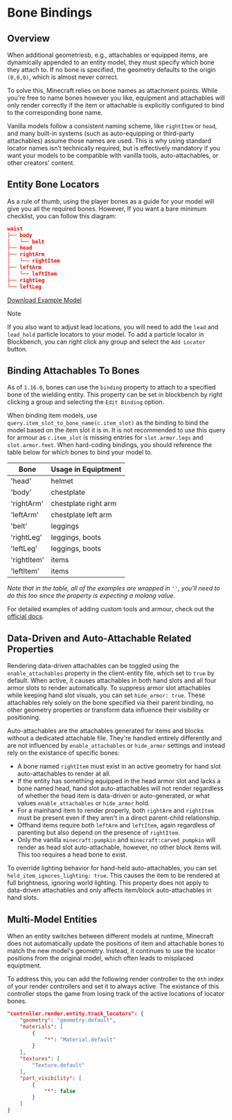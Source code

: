 # Bone Bindings


## Overview
When additional geometriesb, e.g., attachables or equipped items, are dynamically appended to an entity model, they must specify which bone they attach to. If no bone is specified, the geometry defaults to the origin `(0,0,0)`, which is almost never correct.

To solve this, Minecraft relies on bone names as attachment points. While you're free to name bones however you like, equipment and attachables will only render correctly if the item or attachable is explicitly configured to bind to the corresponding bone name.

Vanilla models follow a consistent naming scheme, like `rightItem` or `head`, and many built-in systems (such as auto-equipping or third-party attachables) assume those names are used. This is why using standard locator names isn’t technically required, but is effectively mandatory if you want your models to be compatible with vanilla tools, auto-attachables, or other creators' content.

## Entity Bone Locators
As a rule of thumb, using the player bones as a guide for your model will give you all the required bones. However, If you want a bare minimum checklist, you can follow this diagram:

```json
waist
├── body
│   └── belt
├── head
├── rightArm
│   └── rightItem
├── leftArm
│   └── leftItem
├── rightLeg
└── leftLeg
```

<a href="/downloads/entity/topics/bone_bindings/example_skeleton.json" download>Download Example Model</a>

> [!Note]
> If you also want to adjust lead locations, you will need to add the `lead` and `lead_hold` particle locators to your model. To add a particle locator in Blockbench, you can right click any group and select the `Add Locator` button.

## Binding Attachables To Bones
As of `1.16.0`, bones can use the `binding` property to attach to a specified bone of the wielding entity. This property can be set in blockbench by right clicking a group and selecting the `Edit Binding` option. 

When binding item models, use `query.item_slot_to_bone_name(c.item_slot)` as the binding to bind the model based on the item slot it is in. It is not recommended to use this query for armour as `c.item_slot` is missing entries for `slot.armor.legs` and `slot.armor.feet`. When hard-coding bindings, you should reference the table below for which bones to bind your model to. 

| Bone | Usage in Equiptment |
| --- | --- |
| 'head' | helmet |
| 'body' | chestplate |
| 'rightArm' | chestplate right arm |
| 'leftArm' | chestplate left arm |
| 'belt' | leggings |
| 'rightLeg' | leggings, boots | 
| 'leftLeg' | leggings, boots |
| 'rightItem' | items |
| 'leftItem' | items |

*Note that in the table, all of the examples are wrapped in `''`, you'll need to do this too since the property is expecting a molang value.*

For detailed examples of adding custom tools and armour, check out the [official docs](https://learn.microsoft.com/en-us/minecraft/creator/documents/addcustomitems?view=minecraft-bedrock-stable).

## Data-Driven and Auto-Attachable Related Properties
Rendering data-driven attachables can be toggled using the `enable_attachables` property in the client-entity file, which set to `true` by default. When active, it causes attachables in both hand slots and all four armor slots to render automatically. To suppress armor slot attachables while keeping hand slot visuals, you can set `hide_armor: true`. These attachables rely solely on the bone specified via their parent binding, no other geometry properties or transform data influence their visibility or positioning.

Auto-attachables are the attachables generated for items and blocks without a dedicated attachable file. They're handled entirely differently and are not influenced by `enable_attachables` or `hide_armor` settings and instead rely on the existance of specific bones:
- A bone named `rightItem` must exist in an active geometry for hand slot auto-attachables to render at all.
- If the entity has something equipped in the head armor slot and lacks a bone named head, hand slot auto-attachables will not render regardless of whether the head item is data-driven or auto-generated, or what values `enable_attachables` or `hide_armor` hold.
- For a mainhand item to render properly, both `rightArm` and `rightItem` must be present even if they aren't in a direct parent-child relationship.
- Offhand items require both `leftArm` and `leftItem`, again regardless of parenting but also depend on the presence of `rightItem`.
- Only the vanilla `minecraft:pumpkin` and `minecraft:carved_pumpkin` will render as head slot auto-attachable, however, no other block items will. This too requires a head bone to exist.

To override lighting behavior for hand-held auto-attachables, you can set `held_item_ignores_lighting: true`. This causes the item to be rendered at full brightness, ignoring world lighting. This property does not apply to data-driven attachables and only affects item/block auto-attachables in hand slots.

## Multi-Model Entities
When an entity switches between different models at runtime, Minecraft does not automatically update the positions of item and attachable bones to match the new model's geometry. Instead, it continues to use the locator positions from the original model, which often leads to misplaced equiptment.

To address this, you can add the following render controller to the `0th` index of your render controllers and set it to always active. The existance of this controller stops the game from losing track of the active locations of locator bones.

```json
"controller.render.entity.track_locators": {
    "geometry": "geometry.default",
    "materials": [
        {
            "*": "Material.default"
        }
    ],
    "textures": [
        "Texture.default"
    ],
    "part_visibility": [
        {
            "*": false
        }
    ]
}
```
 